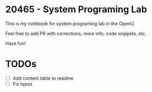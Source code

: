 20465 - System Programing Lab
===========
This is my notebook for system programing lab in the OpenU.

Feel free to add PR with corrections, more info, code snippets, etc.

Have fun!

# TODOs
* [ ] Add content table to readme
* [ ] Fix typos
